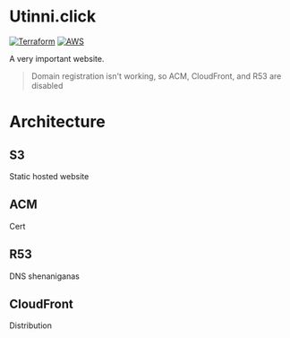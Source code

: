 # Utinni.click

[![Terraform](https://img.shields.io/badge/Terraform-7B42BC?logo=terraform&logoColor=white&style=for-the-badge)](https://www.terraform.io/)
[![AWS](https://img.shields.io/badge/AWS-ff7f0e?logo=amazonwebservices&logoColor=white&style=for-the-badge)](https://awas.amazon.com)

A very important website.

> Domain registration isn't working, so ACM, CloudFront, and R53 are disabled

# Architecture

## S3

Static hosted website

## ACM

Cert

## R53

DNS shenaniganas

## CloudFront

Distribution

